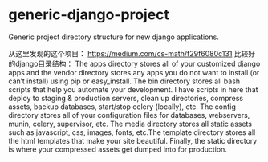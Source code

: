 generic-django-project
======================

Generic project directory structure for new django applications.


从这里发现的这个项目： https://medium.com/cs-math/f29f6080c131
比较好的django目录结构：
The apps directory stores all of your customized django apps and the vendor directory stores any apps you do not want to install (or can’t install) using pip or easy_install. The bin directory stores all bash scripts that help you automate your development. I have scripts in here that deploy to staging & production servers, clean up directories, compress assets, backup databases, start/stop celery (locally), etc. The config directory stores all of your configuration files for databases, webservers, munin, celery, supervisor, etc. The media directory stores all static assets such as javascript, css, images, fonts, etc.The template directory stores all the html templates that make your site beautiful. Finally, the static directory is where your compressed assets get dumped into for production.

